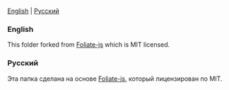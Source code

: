 [English](#english) | [Русский](#русский)

### English

This folder forked from [Foliate-js](https://github.com/johnfactotum/foliate-js) which is MIT licensed.

### Русский

Эта папка сделана на основе [Foliate-js](https://github.com/johnfactotum/foliate-js), который лицензирован по MIT.

